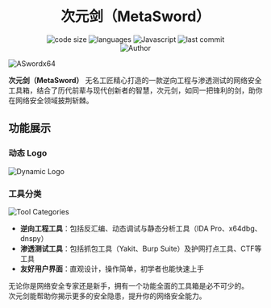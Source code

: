 <h1 align="center">次元剑（MetaSword）</h1>
<p align="center">
  <img src="https://img.shields.io/github/languages/code-size/nanchengcyu/TechMindWave-backend" alt="code size"/>
  <img src="https://img.shields.io/github/languages/count/nanchengcyu/TechMindWave-backend" alt="languages"/>
  <img src="https://img.shields.io/badge/Javascript-blue-0" alt="Javascript"/>
  <img src="https://img.shields.io/github/last-commit/nanchengcyu/TechMindWave-backend" alt="last commit"/><br>
  <img src="https://img.shields.io/badge/Author-VoxShadow-orange" alt="Author" />
</p>
<img src="https://meta.natapp4.cc/usr/uploads/2024/08/4075296637.png" alt="ASwordx64"/>
<p>
  
<p>
  <strong>次元剑（MetaSword）</strong> 无名工匠精心打造的一款逆向工程与渗透测试的网络安全工具箱，结合了历代前辈与现代创新者的智慧，次元剑，如同一把锋利的剑，助你在网络安全领域披荆斩棘。
</p>

## 功能展示

### 动态 Logo
![Dynamic Logo](https://meta.natapp4.cc/usr/uploads/2024/06/3818802690.png)

### 工具分类
![Tool Categories](https://meta.natapp4.cc/usr/uploads/2024/06/826731562.png)

- **逆向工程工具**：包括反汇编、动态调试与静态分析工具（IDA Pro、x64dbg、dnspy）
- **渗透测试工具**：包括抓包工具（Yakit、Burp Suite）及护网打点工具、CTF等工具
- **友好用户界面**：直观设计，操作简单，初学者也能快速上手


无论你是网络安全专家还是新手，拥有一个功能全面的工具箱是必不可少的。
<br>
次元剑能帮助你揭示更多的安全隐患，提升你的网络安全能力。
